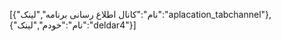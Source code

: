 [{"نام":"کانال اطلاع رسانی برنامه","لینک":"aplacation_tabchannel"},{"نام":"خودم","لینک":"deldar4"}]
